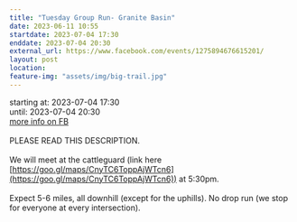 ```yaml
---
title: "Tuesday Group Run- Granite Basin"
date: 2023-06-11 10:55
startdate: 2023-07-04 17:30
enddate: 2023-07-04 20:30
external_url: https://www.facebook.com/events/1275894676615201/
layout: post
location: 
feature-img: "assets/img/big-trail.jpg"
---
```


starting at: 2023-07-04 17:30<br>until: 2023-07-04 20:30<br><a href="https://www.facebook.com/events/1275894676615201/">more info on FB</a><br><br>PLEASE READ THIS DESCRIPTION. <br>
  <br>
  We will meet at the cattleguard (link here [https://goo.gl/maps/CnyTC6ToppAjWTcn6](https://goo.gl/maps/CnyTC6ToppAjWTcn6)) at 5&#58;30pm. <br>
  <br>
  Expect 5-6 miles, all downhill (except for the uphills). No drop run (we stop for everyone at every intersection). <br>
  <br>
  <br>
  
